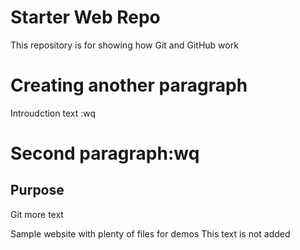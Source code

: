 # Starter Web Repo

This repository is for showing how Git and GitHub work

# Creating another paragraph
Introudction text
:wq
# Second paragraph:wq

## Purpose
Git more text

Sample website with plenty of files for demos
This text is not added
